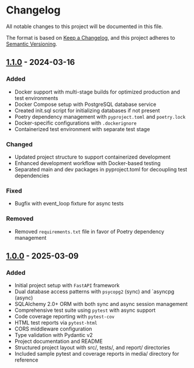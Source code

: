 # Changelog

All notable changes to this project will be documented in this file.

The format is based on [Keep a Changelog](https://keepachangelog.com/en/1.0.0/),
and this project adheres to [Semantic Versioning](https://semver.org/spec/v2.0.0.html).

## [1.1.0] - 2024-03-16

### Added
- Docker support with multi-stage builds for optimized production and test environments
- Docker Compose setup with PostgreSQL database service
- Created init.sql script for initializing databases if not present
- Poetry dependency management with `pyproject.toml` and `poetry.lock`
- Docker-specific configurations with `.dockerignore`
- Containerized test environment with separate test stage

### Changed
- Updated project structure to support containerized development
- Enhanced development workflow with Docker-based testing
- Separated main and dev packages in pyproject.toml for decoupling test dependencies

### Fixed
- Bugfix with event_loop fixture for async tests

### Removed
- Removed `requirements.txt` file in favor of Poetry dependency management


## [1.0.0] - 2025-03-09

### Added
- Initial project setup with `FastAPI` framework
- Dual database access patterns with `psycopg2` (sync) and `asyncpg (async)
- SQLAlchemy 2.0+ ORM with both sync and async session management
- Comprehensive test suite using `pytest` with async support
- Code coverage reporting with `pytest-cov`
- HTML test reports via `pytest-html`
- CORS middleware configuration
- Type validation with Pydantic v2
- Project documentation and README
- Structured project layout with src/, tests/, and report/ directories
- Included sample pytest and coverage reports in media/ directory for reference



[1.1.0]: https://github.com/ysskrishna/fastapi-sync-async-starter/compare/v1.0.0...v1.1.0
[1.0.0]: https://github.com/ysskrishna/fastapi-sync-async-starter/releases/tag/v1.0.0